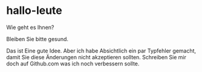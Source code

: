 # hallo-leute

Wie geht es Ihnen?

Bleiben Sie bitte gesund.

Das ist Eine gute Idee. Aber ich habe Absichtlich ein par Typfehler gemacht, damit Sie diese Änderungen nicht akzeptieren sollten. Schreiben Sie mir doch auf Github.com was ich noch verbessern sollte.
